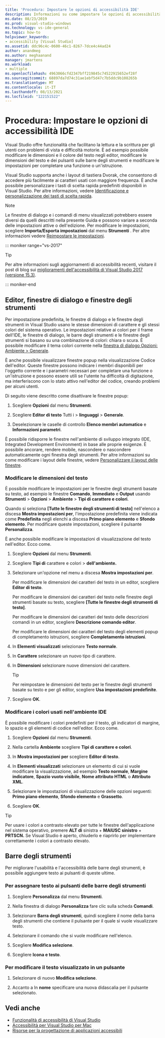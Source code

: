 ```yaml
---
title: 'Procedura: Impostare le opzioni di accessibilità IDE'
description: Informazioni su come impostare le opzioni di accessibilità di Visual Studio che semplificano l'utilizzo dell'ambiente di sviluppo integrato (IDE) per tutti gli utenti, inclusi quelli ipovedenti e con destrezza manuale limitata.
ms.date: 08/23/2019
ms.prod: visual-studio-windows
ms.technology: vs-ide-general
ms.topic: how-to
helpviewer_keywords:
- accessibility [Visual Studio]
ms.assetid: ddc96c4c-0600-46c1-8267-7dce4c44ad24
author: anandmeg
ms.author: meghaanand
manager: jmartens
ms.workload:
- multiple
ms.openlocfilehash: 4963066cfd2347bff219845c74522915652ef28f
ms.sourcegitcommit: 68897da7d74c31ae1ebf5d47c7b5ddc9b108265b
ms.translationtype: MT
ms.contentlocale: it-IT
ms.lasthandoff: 08/13/2021
ms.locfileid: "122151522"
---
```

# <a name="how-to-set-ide-accessibility-options"></a>Procedura: Impostare le opzioni di accessibilità IDE

Visual Studio offre funzionalità che facilitano la lettura e la scrittura per gli utenti con problemi di vista e difficoltà motorie. È ad esempio possibile modificare le dimensioni e il colore del testo negli editor, modificare le dimensioni del testo e dei pulsanti sulle barre degli strumenti e modificare le impostazioni per completare una funzione o un'istruzione.

Visual Studio supporta anche i layout di tastiera Dvorak, che consentono di accedere più facilmente ai caratteri usati con maggiore frequenza. È anche possibile personalizzare i tasti di scelta rapida predefiniti disponibili in Visual Studio. Per altre informazioni, vedere [Identificazione e personalizzazione dei tasti di scelta rapida](../../ide/identifying-and-customizing-keyboard-shortcuts-in-visual-studio.md).

> [!NOTE]
> Le finestre di dialogo e i comandi di menu visualizzati potrebbero essere diversi da quelli descritti nella presente Guida e possono variare a seconda delle impostazioni attive o dell'edizione. Per modificare le impostazioni, scegliere **Importa/Esporta impostazioni** dal menu **Strumenti** . Per altre informazioni vedere [Reimpostare le impostazioni](../environment-settings.md#reset-settings).

::: moniker range="vs-2017"

> [!TIP]
> Per altre informazioni sugli aggiornamenti di accessibilità recenti, visitare il post di blog sui [miglioramenti dell'accessibilità di Visual Studio 2017 (versione 15.3)](https://devblogs.microsoft.com/visualstudio/accessibility-improvements-in-visual-studio-2017-version-15-3/).

::: moniker-end

## <a name="editors-dialogs-and-tool-windows"></a>Editor, finestre di dialogo e finestre degli strumenti

Per impostazione predefinita, le finestre di dialogo e le finestre degli strumenti in Visual Studio usano le stesse dimensioni di carattere e gli stessi colori del sistema operativo. Le impostazioni relative ai colori per il frame dell'IDE, le finestre di dialogo, le barre degli strumenti e le finestre degli strumenti si basano su una combinazione di colori: chiara o scura. È possibile modificare il tema colori corrente nella [finestra di dialogo Opzioni: Ambiente > Generale](../../ide/reference/general-environment-options-dialog-box.md).

È anche possibile visualizzare finestre popup nella visualizzazione Codice dell'editor. Queste finestre possono indicare i membri disponibili per l'oggetto corrente e i parametri necessari per completare una funzione o un'istruzione e possono essere utili se l'utente ha difficoltà di digitazione, ma interferiscono con lo stato attivo nell'editor del codice, creando problemi per alcuni utenti.

Di seguito viene descritto come disattivare le finestre popup:

1. Scegliere **Opzioni** dal menu **Strumenti**.

1. Scegliere **Editor di testo** Tutti i  >  **linguaggi**  >  **Generale**.

1. Deselezionare le caselle di controllo **Elenco membri automatico** e **Informazioni parametri**.

È possibile ridisporre le finestre nell'ambiente di sviluppo integrato (IDE, Integrated Development Environment) in base alle proprie esigenze. È possibile ancorare, rendere mobile, nascondere o nascondere automaticamente ogni finestra degli strumenti. Per altre informazioni su come modificare i layout delle finestre, vedere [Personalizzare il layout delle finestre](../../ide/customizing-window-layouts-in-visual-studio.md).

### <a name="change-the-size-of-text"></a>Modificare le dimensioni del testo

È possibile modificare le impostazioni per le finestre degli strumenti basate su testo, ad esempio le finestre **Comando**, **Immediato** e **Output** usando **Strumenti** > **Opzioni** > **Ambiente** > **Tipi di carattere e colori**.

Quando si seleziona **[Tutte le finestre degli strumenti di testo]** nell'elenco a discesa **Mostra impostazioni per**, l'impostazione predefinita viene indicata come **Predefinita** negli elenchi a discesa **Primo piano elemento** e **Sfondo elemento**. Per modificare queste impostazioni, scegliere il pulsante **Personalizza**.

È anche possibile modificare le impostazioni di visualizzazione del testo nell'editor. Ecco come.

1. Scegliere **Opzioni** dal menu **Strumenti**.

1. Scegliere **Tipi di** carattere e colori  >  **dell'ambiente.**

1. Selezionare un'opzione nel menu a discesa **Mostra impostazioni per**.

    Per modificare le dimensioni dei caratteri del testo in un editor, scegliere **Editor di testo**.

    Per modificare le dimensioni dei caratteri del testo nelle finestre degli strumenti basate su testo, scegliere **[Tutte le finestre degli strumenti di testo]**.

    Per modificare le dimensioni dei caratteri del testo delle descrizioni comandi in un editor, scegliere **Descrizione comando editor**.

    Per modificare le dimensioni dei caratteri del testo degli elementi popup di completamento istruzioni, scegliere **Completamento istruzioni**.

1. In **Elementi visualizzati** selezionare **Testo normale**.

1. In **Carattere** selezionare un nuovo tipo di carattere.

1. In **Dimensioni** selezionare nuove dimensioni del carattere.

    > [!TIP]
    > Per reimpostare le dimensioni del testo per le finestre degli strumenti basate su testo e per gli editor, scegliere **Usa impostazioni predefinite**.

7. Scegliere **OK**.

### <a name="change-the-colors-that-are-used-in-the-ide"></a>Modificare i colori usati nell'ambiente IDE

È possibile modificare i colori predefiniti per il testo, gli indicatori di margine, lo spazio e gli elementi di codice nell'editor. Ecco come.

1. Scegliere **Opzioni** dal menu **Strumenti**.

1. Nella cartella **Ambiente** scegliere **Tipi di carattere e colori**.

1. In **Mostra impostazioni per** scegliere **Editor di testo**.

1. In **Elementi visualizzati** selezionare un elemento di cui si vuole modificare la visualizzazione, ad esempio **Testo normale**, **Margine indicatore**, **Spazio vuoto visibile**, **Nome attributo HTML** o **Attributo XML**.

1. Selezionare le impostazioni di visualizzazione delle opzioni seguenti: **Primo piano elemento**, **Sfondo elemento** e **Grassetto**.

1. Scegliere **OK**.

> [!TIP]
> Per usare i colori a contrasto elevato per tutte le finestre dell'applicazione nel sistema operativo, premere **ALT di** sinistra + **MAIUSC sinistro** + **PRTSCN.** Se Visual Studio è aperto, chiuderlo e riaprirlo per implementare correttamente i colori a contrasto elevato.

## <a name="toolbars"></a>Barre degli strumenti

Per migliorare l'usabilità e l'accessibilità delle barre degli strumenti, è possibile aggiungere testo ai pulsanti di queste ultime.

### <a name="to-assign-text-to-toolbar-buttons"></a>Per assegnare testo ai pulsanti delle barre degli strumenti

1. Scegliere **Personalizza** dal menu **Strumenti**.

1. Nella finestra di dialogo **Personalizza** fare clic sulla scheda **Comandi**.

1. Selezionare **Barra degli strumenti**, quindi scegliere il nome della barra degli strumenti che contiene il pulsante per il quale si vuole visualizzare testo.

1. Selezionare il comando che si vuole modificare nell'elenco.

1. Scegliere **Modifica selezione**.

1. Scegliere **Icona e testo**.

### <a name="to-modify-the-displayed-text-in-a-button"></a>Per modificare il testo visualizzato in un pulsante

1. Selezionare di nuovo **Modifica selezione**.

1. Accanto a In **nome** specificare una nuova didascalia per il pulsante selezionato.

## <a name="see-also"></a>Vedi anche

* [Funzionalità di accessibilità di Visual Studio](../../ide/reference/accessibility-features-of-visual-studio.md)
* [Accessibilità per Visual Studio per Mac](/visualstudio/mac/accessibility/)
* [Risorse per la progettazione di applicazioni accessibili](../../ide/reference/resources-for-designing-accessible-applications.md)
